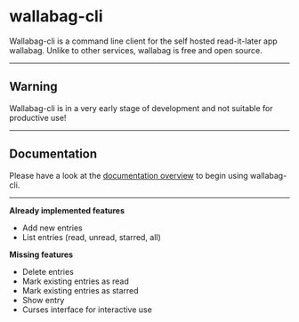 # wallabag-cli

Wallabag-cli is a command line client for the self hosted read-it-later app wallabag. Unlike to other services, wallabag is free and open source.

--------------------------------------------------------------------------------

## Warning

Wallabag-cli is in a very early stage of development and not suitable for productive use!

--------------------------------------------------------------------------------

## Documentation

Please have a look at the [documentation overview](docs/index.md) to begin using wallabag-cli.

--------------------------------------------------------------------------------

**Already implemented features**

- Add new entries
- List entries (read, unread, starred, all)

**Missing features**

- Delete entries
- Mark existing entries as read
- Mark existing entries as starred
- Show entry
- Curses interface for interactive use
